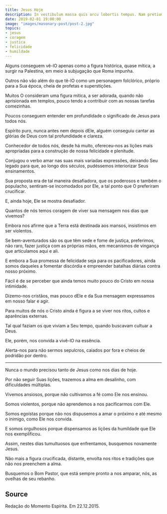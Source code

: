 ```yaml
---
title: Jesus Hoje
description: In vestibulum massa quis arcu lobortis tempus. Nam pretium arcu in odio vulputate luctus.
date: 2019-02-01 19:00:00
image: "images/masonary-post/post-2.jpg"
topics: 
- jesus
- coragem
- justica
- felicidade
- humildade
---
```


Alguns conseguem vê-lO apenas como a figura histórica, quase mítica, a surgir na Palestina, em meio à subjugação que Roma impunha.

Outros não vão além do que tê-lO como um personagem folclórico, próprio para a Sua época, cheia de profetas e superstições.

Muitos O consideram uma figura mítica, a ser adorada, quando não aprisionada em templos, pouco tendo a contribuir com as nossas tarefas comezinhas.

Poucos conseguem entender em profundidade o significado de Jesus para todos nós.

Espírito puro, nunca antes nem depois dEle, alguém conseguiu cantar as glórias de Deus com tal profundidade e clareza.

Conhecedor de todos nós, desde há muito, ofereceu-nos as lições mais apropriadas para a construção de nossa felicidade e plenitude.

Conjugou o verbo amar nas suas mais variadas expressões, deixando Seu legado para que, ao longo dos séculos, pudéssemos interiorizar Seus ensinamentos.

Sua proposta era de tal maneira desafiadora, que os poderosos e também o populacho, sentiram-se incomodados por Ele, a tal ponto que O preferiram crucificar.

E, ainda hoje, Ele se mostra desafiador.

Quantos de nós temos coragem de viver sua mensagem nos dias que vivemos?

Embora nos afirme que a Terra está destinada aos mansos, insistimos em ser violentos.

Se bem-aventurados são os que têm sede e fome de justiça, preferimos, não raro, fazer justiça com as próprias mãos, em mecanismos de vingança que articulamos aqui e ali.

E embora a Sua promessa de felicidade seja para os pacificadores, ainda somos daqueles a fomentar discórdia e empreender batalhas diárias contra nosso próximo.

Fácil é de se perceber que ainda temos muito pouco do Cristo em nossa intimidade.

Dizemo-nos cristãos, mas pouco dEle e da Sua mensagem expressamos em nosso falar e agir.

Para muitos de nós o Cristo ainda é figura a se viver nos ritos, cultos e aparências externas.

Tal qual faziam os que viviam a Seu tempo, quando buscavam cultuar a Deus.

Ele, porém, nos convida a vivê-lO na essência.

Alerta-nos para não sermos sepulcros, caiados por fora e cheios de podridão por dentro.

*   *   *

Nunca o mundo precisou tanto de Jesus como nos dias de hoje.

Por não seguir Suas lições, trazemos a alma em desalinho, com dificuldades múltiplas.

Vivemos ansiosos, porque não cultivamos a fé como Ele nos ensinou.

Somos violentos, porque não aprendemos a nos pacificarmos com Ele.

Somos egoístas porque não nos dispusemos a amar o próximo e até mesmo o inimigo, como Ele nos convida.

E somos orgulhosos porque dispensamos as lições da humildade que Ele nos exemplificou.

Assim, nestes dias tumultuosos que enfrentamos, busquemos novamente Jesus.

Não mais a figura crucificada, distante, envolta nos ritos e tradições que não nos preenchem a alma.

Busquemos o Bom Pastor, que está sempre pronto a nos amparar, nós, as ovelhas de seu rebanho.

## Source
Redação do Momento Espírita.
Em 22.12.2015.


